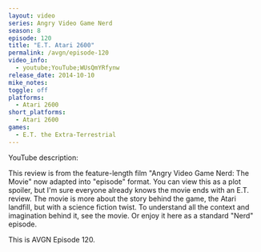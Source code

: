 ```yaml
---
layout: video
series: Angry Video Game Nerd
season: 8
episode: 120
title: "E.T. Atari 2600"
permalink: /avgn/episode-120
video_info:
  - youtube;YouTube;WUsQmYRfynw
release_date: 2014-10-10
mike_notes:
toggle: off
platforms:
  - Atari 2600
short_platforms:
  - Atari 2600
games:
  - E.T. the Extra-Terrestrial
---
```


<p class="yt-description">YouTube description:</p>

This review is from the feature-length film "Angry Video Game Nerd: The Movie" now adapted into "episode" format. You can view this as a plot spoiler, but I'm sure everyone already knows the movie ends with an E.T. review. The movie is more about the story behind the game, the Atari landfill, but with a science fiction twist. To understand all the context and imagination behind it, see the movie. Or enjoy it here as a standard "Nerd" episode. 

This is AVGN Episode 120.